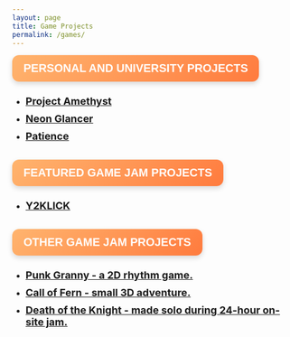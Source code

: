 ```yaml
---
layout: page
title: Game Projects
permalink: /games/
---
```


<style>

.textstyle {
    display: inline-block;
    background: linear-gradient(135deg, #ffb46e, #ff7b3e);
    font-weight: bold;
    font-size: 20px;
    color: #ffffff;
    border-radius: 12px;
    padding: 12px 20px;
    box-shadow: 0px 4px 10px rgba(0, 0, 0, 0.15);
    transition: transform 0.2s ease, box-shadow 0.2s ease;
    font-family: 'Poppins', sans-serif;
}

.linkstyle {
    padding-top: 10px;
    font-weight: bold;
    font-size: 18px;
}

</style>



<div class="textstyle">
PERSONAL AND UNIVERSITY PROJECTS
</div>


<ul>
    <li>
        <div class="linkstyle">
            <a href="https://ozoney1911.github.io/games/projectamethyst/">Project Amethyst</a>
        </div>
    </li>
    <li>
        <div class="linkstyle">
            <a href="https://ozoney1911.github.io/games/neonglancer/">Neon Glancer</a>
        </div>
    </li>
    <li>
        <div class="linkstyle">
            <a href="https://ozoney1911.github.io/games/patience/">Patience</a>
        </div>
    </li>
</ul>


<br>

<div class="textstyle">
FEATURED GAME JAM PROJECTS
</div>

<ul>
    <li>
        <div class="linkstyle">
            <a href="https://ozoney1911.github.io/games/y2klick/">Y2KLICK</a>
        </div>
    </li>
</ul>

<br>

<div class="textstyle">
OTHER GAME JAM PROJECTS
</div>

<ul>
    <li>
        <div class="linkstyle">
            <a href="https://ozoney.itch.io/punk-granny">Punk Granny - a 2D rhythm game.</a>
        </div>
    </li>
    <li>
        <div class="linkstyle">
            <a href="https://ozoney.itch.io/call-of-fern">Call of Fern - small 3D adventure.</a>
        </div>
    </li>
    <li>
        <div class="linkstyle">
            <a href="https://ozoney.itch.io/death-of-the-knight">Death of the Knight - made solo during 24-hour on-site jam.</a>
        </div>
    </li>

</ul>

